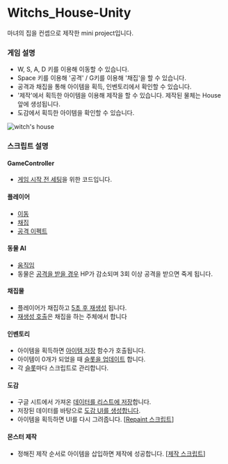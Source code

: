 # Witchs_House-Unity

마녀의 집을 컨셉으로 제작한 mini project입니다.

### 게임 설명
- W, S, A, D 키를 이용해 이동할 수 있습니다.
- Space 키를 이용해 '공격' / G키를 이용해 '채집'을 할 수 있습니다.
- 공격과 채집을 통해 아이템을 획득, 인벤토리에서 확인할 수 있습니다.
- '제작'에서 획득한 아이템을 이용해 제작을 할 수 있습니다. 제작된 물체는 House 앞에 생성됩니다.
- 도감에서 획득한 아이템을 확인할 수 있습니다.

![witch's house](https://github.com/yerim1004/Witchs_House-Unity/assets/57720521/4a010da4-cd80-4a4a-89ae-715219a45f8e)





### 스크립트 설명

#### GameController
- [게임 시작 전 세팅](https://github.com/yerim1004/Witchs_House-Unity/blob/c3e63068e87b48c2983ed4c46f8ff0807fba8599/Final_project/1971440-KYR/Assets/Script/PlayerScript/GameController.cs)을 위한 코드입니다.

#### 플레이어
- [이동](https://github.com/yerim1004/Witchs_House-Unity/blob/534fe8b923b5effec972befc7a2320a159de9403/Final_project/1971440-KYR/Assets/Script/PlayerMove.cs#L39)
- [채집](https://github.com/yerim1004/Witchs_House-Unity/blob/534fe8b923b5effec972befc7a2320a159de9403/Final_project/1971440-KYR/Assets/Script/PlayerMove.cs#L58)
- [공격 이펙트](https://github.com/yerim1004/Witchs_House-Unity/blob/534fe8b923b5effec972befc7a2320a159de9403/Final_project/1971440-KYR/Assets/Script/Shooting.cs)

#### 동물 AI
- [움직임](https://github.com/yerim1004/Witchs_House-Unity/blob/c3e63068e87b48c2983ed4c46f8ff0807fba8599/Final_project/1971440-KYR/Assets/Script/EnemyScript/EnemyController.cs#L76)
- 동물은 [공격을 받을 경우](https://github.com/yerim1004/Witchs_House-Unity/blob/c3e63068e87b48c2983ed4c46f8ff0807fba8599/Final_project/1971440-KYR/Assets/Script/EnemyScript/EnemyController.cs#L34) HP가 감소되며 3회 이상 공격을 받으면 죽게 됩니다.

#### 채집물
- 플레이어가 채집하고 [5초 후 재생성](https://github.com/yerim1004/Witchs_House-Unity/blob/c3e63068e87b48c2983ed4c46f8ff0807fba8599/Final_project/1971440-KYR/Assets/Script/CollectScript/CollectCreate.cs#L26) 됩니다.
- [재생성 호출](https://github.com/yerim1004/Witchs_House-Unity/blob/0d1436306b0127d2866a06a19167687bd7d12772/Final_project/1971440-KYR/Assets/Script/PlayerScript/PlayerMove.cs#L66)은 채집을 하는 주체에서 합니다

#### 인벤토리
- 아이템을 획득하면 [아이템 저장](https://github.com/yerim1004/Witchs_House-Unity/blob/0d1436306b0127d2866a06a19167687bd7d12772/Final_project/1971440-KYR/Assets/Script/ItemSave.cs#L49) 함수가 호출됩니다.
- 아이템이 0개가 되었을 때 [슬롯을 업데이트](https://github.com/yerim1004/Witchs_House-Unity/blob/0d1436306b0127d2866a06a19167687bd7d12772/Final_project/1971440-KYR/Assets/Script/ItemSave.cs#L77) 합니다.
- 각 [슬롯](https://github.com/yerim1004/Witchs_House-Unity/blob/0d1436306b0127d2866a06a19167687bd7d12772/Final_project/1971440-KYR/Assets/Script/Slot.cs)마다 스크립트로 관리합니다.

#### 도감
- 구글 시트에서 가져온 [데이터를 리스트에 저장](https://github.com/yerim1004/Witchs_House-Unity/blob/0d1436306b0127d2866a06a19167687bd7d12772/Final_project/1971440-KYR/Assets/Script/Dictionary.cs#L70)합니다.
- 저장된 데이터를 바탕으로 [도감 UI를 생성합니다](https://github.com/yerim1004/Witchs_House-Unity/blob/0d1436306b0127d2866a06a19167687bd7d12772/Final_project/1971440-KYR/Assets/Script/DictionaryItem.cs#L28).
- 아이템을 획득하면 UI를 다시 그려줍니다. [[Repaint 스크립트](https://github.com/yerim1004/Witchs_House-Unity/blob/0d1436306b0127d2866a06a19167687bd7d12772/Final_project/1971440-KYR/Assets/Script/DictionaryItem.cs#L109)]

#### 몬스터 제작
- 정해진 제작 순서로 아이템을 삽입하면 제작에 성공합니다. [[제작 스크립트](https://github.com/yerim1004/Witchs_House-Unity/blob/0d1436306b0127d2866a06a19167687bd7d12772/Final_project/1971440-KYR/Assets/Script/MonsterMake.cs#L81)]

